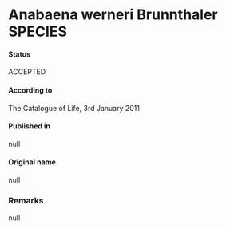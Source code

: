 Anabaena werneri Brunnthaler SPECIES
=======

#### Status
ACCEPTED

#### According to
The Catalogue of Life, 3rd January 2011

#### Published in
null

#### Original name
null

### Remarks
null